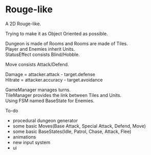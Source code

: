# Rouge-like
A 2D Rouge-like.  

Trying to make it as Object Oriented as possible.  

Dungeon is made of Rooms and Rooms are made of Tiles.  
Player and Enemies inherit Units.  
StatusEffect consists Blind/Hobble.

Move consists Attack/Defend.  

Damage = attacker.attack - target.defense  
Hitrate = attacker.accuracy - target.avoidance  

GameManager manages turns.  
TileManager provides the link between Tiles and Units.  
Using FSM named BaseState for Enemies.

To-do
- procedural dungeon generator
- some basic Moves(Base Attack, Special Attack, Defend, Move)
- some basic BaseStates(Idle, Patrol, Chase, Attack, Flee)
- animations
- new input system
- ui
